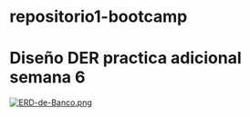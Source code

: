 # repositorio1-bootcamp
# Diseño DER practica adicional semana 6

[![ERD-de-Banco.png](https://i.postimg.cc/PxRdzPQw/ERD-de-Banco.png)](https://postimg.cc/xJLr9j7f)

